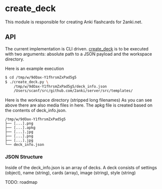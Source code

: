 # create_deck

This module is responsible for creating Anki flashcards for 2anki.net.

## API

The current implementation is CLI driven. [create_deck](./create_deck.py) is
to be executed with two arguments: absolute path to a JSON payload and the workspace directory.

Here is an example execution
```bash
$ cd /tmp/w/9dOax-Y1fhrsmZxPad5g5
$ ./create_deck.py \
    /tmp/w/9dOax-Y1fhrsmZxPad5g5/deck_info.json
    /Users/scanf/src/github.com/2anki/server/src/templates/
```

Here is the workspace directory (stripped long filenames)
As you can see above there are also media files in here.
The apkg file is created based on the contents of deck_info.json.

```
/tmp/w/9dOax-Y1fhrsmZxPad5g5
├── [...].png
├── [...].apkg
├── [...].jpg
├── [...].png
├── [...].jpg
└── deck_info.json
```

### JSON Structure

Inside of the deck_info.json is an array of decks.
A deck consists of settings (object), name (string), cards (array), image (string), style (string)

TODO: roadmap
